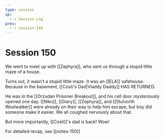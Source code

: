```yaml
---
type: session
up:
  - - Session Log
prev:
  - - session-149
---
```

# Session 150

We went to meet up with [[Zephyra]], who sent us through a stupid little maze of a house. 

Turns out, it wasn't a stupid little maze. It was an [[ELA]] safehouse. Because in the basement, [[Costi's Dad|Vladdy Daddy]] HAS RETURNED.

He was in the [[Orzudan Prisoner Breakout]], and his cell door *mysteriously* opened one day. [[Niko]], [[Giary]], [[Zephyra]], and [[Stulvorth Woolwalker]] were already on their way to help him escape, but boy did someone make it easier. We all coughed nervously about that.

But more importantly, [[Costi]]'s dad is back! Wow!

For detailed recap, see [[notes-150]]
